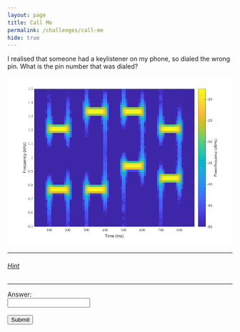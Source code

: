 ```yaml
---
layout: page
title: Call Me
permalink: /challenges/call-me
hide: true
---
```


I realised that someone had a keylistener on my phone, so dialed the wrong pin.
What is the pin number that was dialed?

![alt text][dialfreq]

[dialfreq]: /assets/img/dialfreq.png "Dial Frequency"

---

###### [Hint](../challenges/call-me-HINT/)

<!-- Answer = 4507 -->

---

<form>
    <label for="answer">Answer:</label><br>
    <input type="text" id="submission" name="submission"><br><br>
    <input type="submit" value="Submit" onclick="javascript:checkAnswer('call-me', document.getElementById('submission').value)">
</form>